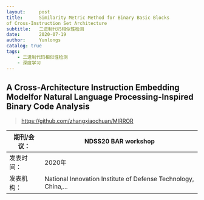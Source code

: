 ```yaml
---
layout:     post
title:      Similarity Metric Method for Binary Basic Blocks
of Cross-Instruction Set Architecture
subtitle:   二进制代码相似性检测
date:       2020-07-19
author:     Yunlongs
catalog: true
tags:
    - 二进制代码相似性检测
    - 深度学习
---
```



## A Cross-Architecture Instruction Embedding Modelfor Natural Language Processing-Inspired Binary Code Analysis
>https://github.com/zhangxiaochuan/MIRROR

|期刊/会议： |NDSS20 BAR workshop|
| ---|---|
|发表时间：|2020年|
|发表机构：|National Innovation Institute of Defense Technology, China,...|

